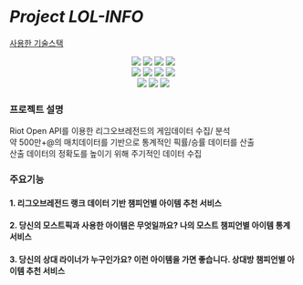 
# *Project LOL-INFO*

<U>사용한 기술스택</U>
<div align=center>
  <img src="https://img.shields.io/badge/javascript-F7DF1E?style=for-the-badge&logo=javascript&logoColor=black">
  <img src="https://img.shields.io/badge/node.js-339933?style=for-the-badge&logo=Node.js&logoColor=white">
  <img src="https://img.shields.io/badge/express-000000?style=for-the-badge&logo=express&logoColor=white">
  <img src="https://img.shields.io/badge/react-61DAFB?style=for-the-badge&logo=react&logoColor=black">
  <br>
  <img src="https://img.shields.io/badge/Amazon EC2-FF9900?style=for-the-badge&logo=Amazon EC2&logoColor=black">
  <img src="https://img.shields.io/badge/Docker-2496ED?style=for-the-badge&logo=Docker&logoColor=white">
  <img src="https://img.shields.io/badge/Nginx-009639?style=for-the-badge&logo=Nginx&logoColor=black">
  <img src="https://img.shields.io/badge/Let's Encrypt-003A70?style=for-the-badge&logo=Let's Encrypt&logoColor=white">
  <br>
  <img src="https://img.shields.io/badge/MySQL-4479A1?style=for-the-badge&logo=MySQL&logoColor=white">
  <img src="https://img.shields.io/badge/Amazon RDS-527FFF?style=for-the-badge&logo=Amazon RDS&logoColor=white">
  <img src="https://img.shields.io/badge/Redis-DC382D?style=for-the-badge&logo=Redis&logoColor=white">
</div>

### 프로젝트 설명

Riot Open API를 이용한 리그오브레전드의 게임데이터 수집/ 분석
<br>
약 500만+@의 매치데이터를 기반으로 통계적인 픽률/승률 데이터를 산출
<br>
산출 데이터의 정확도를 높이기 위해 주기적인 데이터 수집

### 주요기능
#### 1. 리그오브레전드 랭크 데이터 기반 챔피언별 아이템 추천 서비스

#### 2. 당신의 모스트픽과 사용한 아이템은 무엇일까요? 나의 모스트 챔피언별 아이템 통계 서비스

#### 3. 당신의 상대 라이너가 누구인가요? 이런 아이템을 가면 좋습니다. 상대방 챔피언별 아이템 추천 서비스
